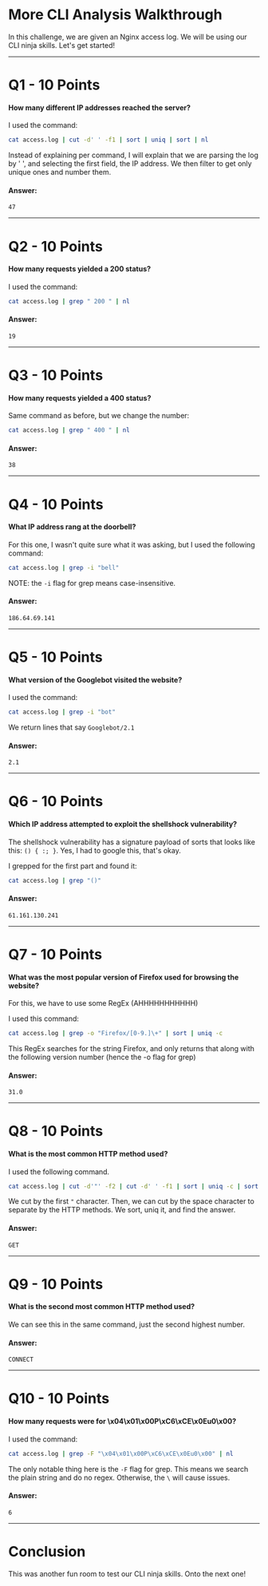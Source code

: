 # More CLI Analysis Walkthrough
In this challenge, we are given an Nginx access log. We will be using our CLI ninja skills. Let's get started!

---
# Q1 - 10 Points
#### How many different IP addresses reached the server?

I used the command:

```bash
cat access.log | cut -d' ' -f1 | sort | uniq | sort | nl
```

Instead of explaining per command, I will explain that we are parsing the log by ' ', and selecting the first field, the IP address. We then filter to get only unique ones and number them.
#### Answer:
`47`

---
# Q2 - 10 Points
#### How many requests yielded a 200 status?

I used the command:

```bash
cat access.log | grep " 200 " | nl
```
#### Answer:
`19`

---
# Q3 - 10 Points
#### How many requests yielded a 400 status?

Same command as before, but we change the number:

```bash
cat access.log | grep " 400 " | nl
```
#### Answer:
`38`

---
# Q4 - 10 Points
#### What IP address rang at the doorbell?

For this one, I wasn't quite sure what it was asking, but I used the following command:

```bash
cat access.log | grep -i "bell"
```

NOTE: the `-i` flag for grep means case-insensitive.
#### Answer:
`186.64.69.141`

---
# Q5 - 10 Points
#### What version of the Googlebot visited the website?

I used the command:

```bash
cat access.log | grep -i "bot"
```

We return lines that say `Googlebot/2.1`
#### Answer:
`2.1`

---
# Q6 - 10 Points
#### Which IP address attempted to exploit the shellshock vulnerability?

The shellshock vulnerability has a signature payload of sorts that looks like this: `() { :; }`. Yes, I had to google this, that's okay.

I grepped for the first part and found it:

```bash
cat access.log | grep "()"
```
#### Answer:
`61.161.130.241`

---
# Q7 - 10 Points
#### What was the most popular version of Firefox used for browsing the website?

For this, we have to use some RegEx (AHHHHHHHHHHH)

I used this command:

```bash
cat access.log | grep -o "Firefox/[0-9.]\+" | sort | uniq -c
```

This RegEx searches for the string Firefox, and only returns that along with the following version number (hence the -o flag for grep)
#### Answer:
`31.0`

---
# Q8 - 10 Points
#### What is the most common HTTP method used?

I used the following command.

```bash
cat access.log | cut -d'"' -f2 | cut -d' ' -f1 | sort | uniq -c | sort
```

We cut by the first `"` character. Then, we can cut by the space character to separate by the HTTP methods. We sort, uniq it, and find the answer.
#### Answer:
`GET`

---
# Q9 - 10 Points
#### What is the second most common HTTP method used?

We can see this in the same command, just the second highest number.
#### Answer:
`CONNECT`

---
# Q10 - 10 Points
#### How many requests were for \x04\x01\x00P\xC6\xCE\x0Eu0\x00?

I used the command:

```bash
cat access.log | grep -F "\x04\x01\x00P\xC6\xCE\x0Eu0\x00" | nl
```

The only notable thing here is the `-F` flag for grep. This means we search the plain string and do no regex. Otherwise, the `\` will cause issues.
#### Answer:
`6`

---
# Conclusion

This was another fun room to test our CLI ninja skills. Onto the next one!